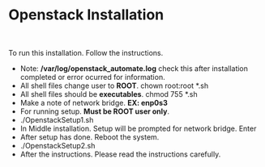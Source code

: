 <h1>Openstack Installation</h1>
<br>
<p>
To  run this installation. Follow the instructions.<br>
  <ul>
    <li>Note: <b>/var/log/openstack_automate.log</b> check this after installation completed or  error ocurred for information. </li>
    <li>All shell files change user to <b>ROOT</b>.  chown root:root *.sh</li>
    <li>All shell files should be <b>executables</b>. chmod 755 *.sh</li>
    <li>Make a note of network bridge. <b> EX: enp0s3</b>
    <li>For running setup. <b>Must be ROOT user only</b>.</li>
    <li>./OpenstackSetup1.sh</li>
    <li>In Middle installation. Setup will be prompted for network bridge. Enter</li>
    <li>After setup has done. Reboot the system.</li>
    <li>./OpenstackSetup2.sh</li>
    <li>After the instructions. Please read the instructions carefully.</li>
  </ul>
</p>
